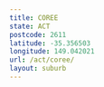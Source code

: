 ```yaml
---
title: COREE
state: ACT
postcode: 2611
latitude: -35.356503
longitude: 149.042021
url: /act/coree/
layout: suburb
---
```

